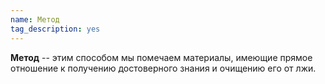 ```yaml
---
name: Метод
tag_description: yes
---
```


**Метод** -- этим способом мы помечаем материалы, имеющие прямое отношение
к получению достоверного знания и очищению его от лжи.

